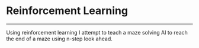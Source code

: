# Reinforcement Learning
--- 

 Using reinforcement learning I attempt to teach a maze solving AI to reach the end of a maze using n-step look ahead. 
